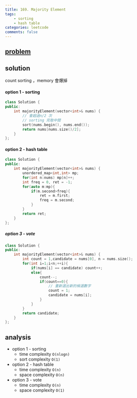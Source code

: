 ```yaml
---
title: 169. Majority Element
tags:  
    - sorting
    - hash table
categories: leetcode
comments: false
---
```



## [problem](https://leetcode.com/problems/majority-element/)

## solution
count sorting ，memory 會爆掉

#### option 1 - sorting
```c++
class Solution {
public:
    int majorityElement(vector<int>& nums) {
        // 會超過n/2 次
        // sorting 完取中間
        sort(nums.begin(), nums.end());
        return nums[nums.size()/2];
    }
};
```
#### option 2 - hash table
```c++
class Solution {
public:
    int majorityElement(vector<int>& nums) {
        unordered_map<int,int> mp;
        for(int n:nums) mp[n]++;
        int freq = 0, ret = -1;
        for(auto m:mp){
            if(m.second>freq){
                ret = m.first;
                freq = m.second;
            }
        }
        return ret;
    }
};
```

##### option 3 - vote
```c++
class Solution {
public:
    int majorityElement(vector<int>& nums) {
        int count = 1,candidate = nums[0], n = nums.size();
        for(int i=1;i<n;++i){
            if(nums[i] == candidate) count++;
            else{
                count--;
                if(count==0){
                    // 重新選出新的候選數字
                    count = 1;
                    candidate = nums[i];
                }
            }
        }
        return candidate;
    }
};
```


## analysis
- option 1 - sorting
    - time complexity `O(nlogn)`
    - sort complexity `O(1)`
- option 2 - hash table
    - time complexity `O(n)`
    - space complexity `O(n)`
- option 3 - vote
    - time complexity `O(n)`
    - space complexity `O(1)`